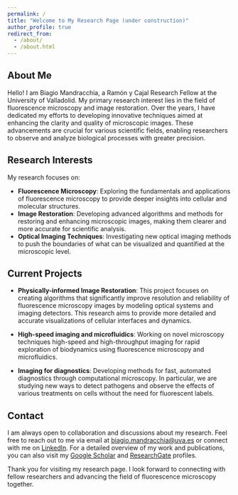 ```yaml
---
permalink: /
title: "Welcome to My Research Page (under construction)"
author_profile: true
redirect_from: 
  - /about/
  - /about.html
---
```


## About Me

Hello! I am Biagio Mandracchia, a Ramón y Cajal Research Fellow at the University of Valladolid. My primary research interest lies in the field of fluorescence microscopy and image restoration. Over the years, I have dedicated my efforts to developing innovative techniques aimed at enhancing the clarity and quality of microscopic images. These advancements are crucial for various scientific fields, enabling researchers to observe and analyze biological processes with greater precision.

## Research Interests

My research focuses on:

- **Fluorescence Microscopy**: Exploring the fundamentals and applications of fluorescence microscopy to provide deeper insights into cellular and molecular structures.
- **Image Restoration**: Developing advanced algorithms and methods for restoring and enhancing microscopic images, making them clearer and more accurate for scientific analysis.
- **Optical Imaging Techniques**: Investigating new optical imaging methods to push the boundaries of what can be visualized and quantified at the microscopic level.

## Current Projects

- **Physically-informed Image Restoration**: This project focuses on creating algorithms that significantly improve resolution and reliability of fluorescence microscopy images by modeling optical systems and imaging detectors. This research aims to provide more detailed and accurate visualizations of cellular interfaces and dynamics.
  
- **High-speed imaging and microfluidics**: Working on novel microscopy techniques high-speed and high-throughput imaging for rapid exploration of biodynamics using fluorescence microscopy and microfluidics.
  
- **Imaging for diagnostics**: Developing methods for fast, automated diagnostics through computational microscopy. In particular, we are studying new ways to detect pathogens and observe the effects of various treatments on cells without the need for fluorescent labels.

## Contact

I am always open to collaboration and discussions about my research. Feel free to reach out to me via email at [biagio.mandracchia@uva.es](mailto:biagio.mandracchia@uva.es) or connect with me on [LinkedIn](https://www.linkedin.com/in/biagio-mandracchia/). For a detailed overview of my work and publications, you can also visit my [Google Scholar](https://scholar.google.com/citations?user=yourID) and [ResearchGate](https://www.researchgate.net/profile/Biagio-Mandracchia) profiles.

Thank you for visiting my research page. I look forward to connecting with fellow researchers and advancing the field of fluorescence microscopy together.

